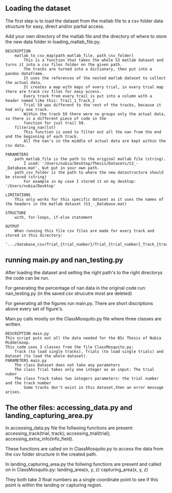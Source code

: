 ## Loading the dataset 
The first step is to load the dataset from the matlab file to a csv folder data structure for easy, direct and/or partial access.

Add your own directory of the matlab file and the directory of where to store the new data folder in loading_matlab_file.py.
    
    DESCRIPTION
        matlab_to_csv_map(path_matlab_file, path_csv_folder)
            This is a function that takes the whole S3 matlab dataset and turns it into a csv files folder on the given path.
            The tracks are turned into a dictionary, then put into a pandas dataframe.
            It uses the references of the nested matlab dataset to collect the actual data.
            It creates a map with maps of every trial, in every trial map there are track csv files for easy access.
            Every track from every trail is put into a column with a header named like this: Trail_1_Track_2
            Trial 59 was different to the rest of the tracks, because it had only one track.
            Within the track 59 there were no groups only the actual data, so there is a different piece of code in the
            function for just trail 59.
        filtering_nan(lst)
            This function is used to filter out all the nan from the end and the beginning of each track.
            All the nan's in the middle of actual data are kept within the csv data.
    
    PARAMETERS
        path_matlab_file is the path to the original matlab file (string).
            I used: '/Users/nubia/Desktop/Thesis/Datasets/S3_-_Database.mat', but put in your own path.
        path_csv_folder is the path to where the new datastructure should be stored (string)
            For example in my case I stored it on my desktop: '/Users/nubia/Desktop'
    
    LIMITATIONS
        This only works for this specific dataset as it uses the names of the headers in the matlab dataset (S3_-_Database.mat)
    
    STRUCTURE
        with, for-loops, if-else statement
    
    OUTPUT
        When running this file csv files are made for every track and stored in this directory:
        '.../database_csv/Trial_{trial_number}/Trial_{trial_number}_Track_{track_number}.csv'

## running main.py and nan_testing.py 
After loading the dataset and setting the right path's to the right directorys the code can be run. 

For generating the percentage of nan data in the original code run: nan_testing.py (in the saved csv strucutre most are deleted)

For generating all the figures run main.py. There are short discriptions above every set of figure's. 

Main.py calls mostly on the ClassMosquito.py file where three classes are written. 

    DESCRIPTION main.py 
    This script puts out all the data needed for the BSc Thesis of Nubia Middelkoop.
    This code uses 3 classes from the file ClassMosquito.py:
        Track (to load single tracks), Trials (to load single trials) and Dataset (to load the whole dataset).
    PARAMETERS main.py 
        The class Dataset does not take any parameters
        The class Trial takes only one integer as an input: The trial nuber
        The class Track takes two integers parameters: the trial number and the track number
            Some tracks don't exist in this dataset,then an error message arises.

## The other files: accessing_data.py and landing_capturing_area.py 
In accessing_data.py file the follwoing functions are present: 
    accessing_track(trial, track); 
    accessing_trial(trial); 
    accessing_extra_info(info_field). 

These functions are called on in ClassMosquito.py to access the data from the csv folder structure in the created path. 

In landing_capturing_area.py the follwing functions are present and called on in ClassMosquito.py: 
    landing_area(x, y, z)
    capturing_area(x, y, z)

They both take 3 float numbers as a single coordinate point to see if this point is within the landing or capturing region. 
